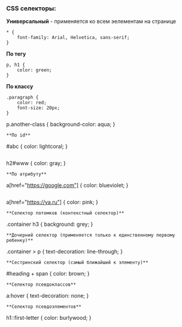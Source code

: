 ### CSS селекторы:

**Универсальный** - применяется ко всем эелементам на странице
```
* {
    font-family: Arial, Helvetica, sans-serif;
}
```
**По тегу**
```
p, h1 {
    color: green;
}
```
**По классу**
```
.paragraph {
    color: red;
    font-size: 20px;
}
```
p.another-class {
    background-color: aqua;
}
```
**По id**
```
#abc {
    color: lightcoral;
}
```
```
h2#www {
    color: gray;
}
```
**По атрибуту**
```
a[href="https://google.com"] {
    color: blueviolet;
}
```
```
a[href="https://ya.ru"] {
    color: pink;
}
```
**Селектор потомков (контекстный селектор)**
```
.container h3 {
    background: grey;
}
```
**Дочерний селектор (применяется только к единственному первому ребенку)**
```
.container > p {
    text-decoration: line-through;
}
```
**Сестринский селектор (самый ближайший к элементу)**
```
#heading + span {
    color: brown;
}
```
**Селектор псевдоклассов**
```
a:hover {
    text-decoration: none;
}
```
**Селектор псевдоэлементов**
```
h1::first-letter {
    color: burlywood;
}
```
